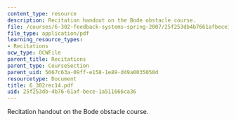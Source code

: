 ```yaml
---
content_type: resource
description: Recitation handout on the Bode obstacle course.
file: /courses/6-302-feedback-systems-spring-2007/25f253db4b7661afbece1a511666ca36_6_302rec14.pdf
file_type: application/pdf
learning_resource_types:
- Recitations
ocw_type: OCWFile
parent_title: Recitations
parent_type: CourseSection
parent_uid: 5667c63a-09ff-e158-1e89-d49a0035050d
resourcetype: Document
title: 6_302rec14.pdf
uid: 25f253db-4b76-61af-bece-1a511666ca36
---
```

Recitation handout on the Bode obstacle course.

